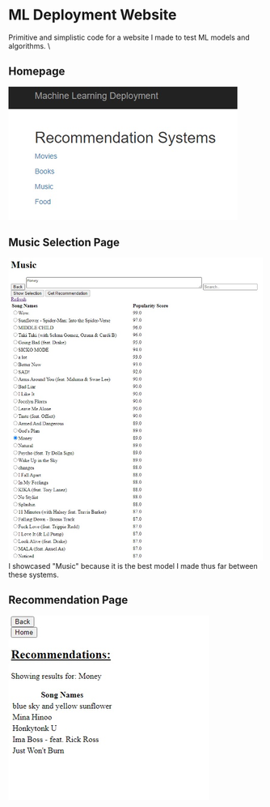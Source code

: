 # ML Deployment Website

Primitive and simplistic code for a website I made to test ML models and algorithms.
\

## Homepage
![Homepage](images/homepage.jpg)

## Music Selection Page
![musicpage](images/music_page.jpg)
\
I showcased "Music" because it is the best model I made thus far between these systems.

## Recommendation Page
![recpage](images/recommendation_page.jpg)
